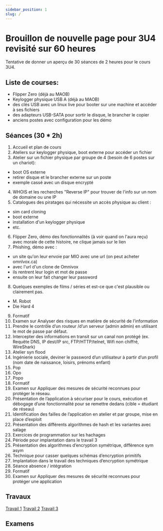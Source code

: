 ```yaml
---
sidebar_position: 1
slug: /
---
```


# Brouillon de nouvelle page pour 3U4 revisité sur 60 heures

Tentative de donner un aperçu de 30 séances de 2 heures pour le cours 3U4.

## Liste de courses:
- Flipper Zero (déjà au MAOB)
- Keylogger physique USB A (déjà au MAOB)
- des clés USB avec un linux live pour booter sur une machine et accéder à ses fichiers
- des adapteurs USB-SATA pour sortir le disque, le brancher le copier
- anciens postes avec configuration pour les démo

## Séances (30 * 2h)

1. Accueil et plan de cours
2. Ateliers sur keylogger physique, boot externe pour accéder un fichier
3. Atelier sur un fichier physique par groupe de 4 (besoin de 6 postes sur un chariot):
- boot OS externe
- retirer disque et le brancher externe sur un poste
- exemple cassé avec un disque encrypté
4. WHOIS et les recherches "Reverse IP" pour trouver de l'info sur un nom de domaine ou une IP
5. Catalogues des piratages qui nécessite un accès physique au client :
- sim card cloning
- boot externe
- installation d'un keylogger physique
- etc.
6. Flipper Zero, démo des fonctionnalités (à voir quand on l'aura reçu) avec morale de cette histoire, ne clique jamais sur le lien
7. Phishing, démo avec :
- un site qu'on leur envoie par MIO avec une url (on peut acheter omnlvox.ca)
- avec l'url d'un clone de Omnivox
- ils rentrent leur login et mot de passe
- ensuite on leur fait changer leur password
8. Quelques exemples de films / séries et est-ce que c'est plausible ou clairement pas.
  - M. Robot
  - Die Hard 4
9. Formatif
10. Examen sur Analyser des risques en matière de sécurité de l’information
11. Prendre le contrôle d’un routeur /d’un serveur (admin admin) en utilisant le mot de passe par défaut.
12. Intercepter des informations en transit sur un canal non protégé (ex. Requête DNS, IP dest/IP src, FTP/HTTP/telnet, Wifi non chiffré, WireShark)
13. Atelier  syn flood
14. Ingénierie sociale, deviner le password d’un utilisateur à partir d’un profil (nom date de naissance, loisirs, prénoms enfant)
15. Pop
16. Opo
17. Popo
18. Formatif
19. Examen sur Appliquer des mesures de sécurité reconnues pour protéger le réseau. 
20. Présentation de l’application à sécuriser pour le cours, exécution et débogage d’une fonctionnalité pour se remettre dedans (cible = étudiant de réseau)
21. Identification des failles de l’application en atelier et par groupe, mise en place d’exploit
22. Présentation des différents algorithmes de hash et les variantes avec salage
23. Exercices de programmation sur les hachages
24. Période pour implantation dans le travail 3
25. Présentation des algorithmes d’encryption symétrique, différence sym asym
26. Technique pour casser quelques schémas d’encryption primitifs
27. Implantation dans le travail des techniques d’encryption symétrique
28. Séance absence / intégration
29. Formatif
30. Examen sur Appliquer des mesures de sécurité reconnues pour protéger une application

## Travaux
[Travail 1](tp/tp1)
[Travail 2](tp/tp2)
[Travail 3](tp/tp3)

## Examens
